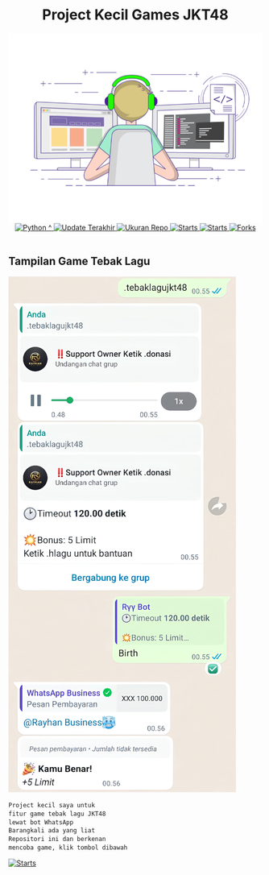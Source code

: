 <h1 align="center"><b>Project Kecil Games JKT48</b></h1>

<div align="center">
  
  <img src="https://raw.githubusercontent.com/devSouvik/devSouvik/master/gif3.gif" style="display:block; margin:auto;" widht="1000"/>
 </a>
  <a href="https://github.com/RayhanZuck">
    <img alt="Python ^" src="https://img.shields.io/static/v1?label=Code&message=Python&color=brightgreen"/>
  </a>
  <a href="https://github.com/RayhanZuck">
    <img alt="Update Terakhir" src="https://img.shields.io/badge/Update-23 November-orange"/>
  </a>
   <a href="https://github.com/RayhanZuck">
    <img alt="Ukuran Repo" src="https://img.shields.io/badge/Ukuran%20Repository-2,33MB-blue"/>
  </a>
<a href="https://www.facebook.com/RayhanBusiness">
    <img alt="Starts" src="https://img.shields.io/badge/facebook:%20Rayhan%20Business-344E86?style=for-the-badge&logo=facebook&logoColor=white"/>
  </a>
  <a href="https://www.facebook.com/Rayhan.27.Xyz">
    <img alt="Starts" src="https://img.shields.io/badge/facebook:%20Rayhan%2027-344E86?style=for-the-badge&logo=facebook&logoColor=white"/>
  </a>
  <a href="https://github.com/RayhanZuck">
    <img alt="Forks" src="https://img.shields.io/badge/Github:%20RayhanZuck-lightgrey?style=for-the-badge&logo=github&logoColor=white"/>
  </a>
</div>
<br>

## Tampilan Game Tebak Lagu
<img src="https://raw.githubusercontent.com/RayhanZuck/JKT48/main/img/IMG-20240408-WA0045.png"></img></a>
```sh
Project kecil saya untuk
fitur game tebak lagu JKT48
lewat bot WhatsApp
Barangkali ada yang liat
Repositori ini dan berkenan
mencoba game, klik tombol dibawah
```
<a href="[https://www.facebook.com/RayhanBusiness](https://chat.whatsapp.com/CwSbKRt14kUJbn9dW8R4Tr)">
<img alt="Starts" src="https://img.shields.io/badge/MAINKAN%20GAME-25d366?style=for-the-badge&logo=whatsapp&logoColor=white"/>
  </a>
